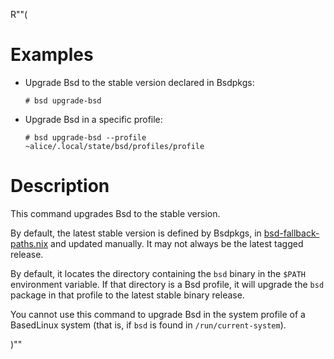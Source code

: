 R""(

# Examples

* Upgrade Bsd to the stable version declared in Bsdpkgs:

  ```console
  # bsd upgrade-bsd
  ```

* Upgrade Bsd in a specific profile:

  ```console
  # bsd upgrade-bsd --profile ~alice/.local/state/bsd/profiles/profile
  ```

# Description

This command upgrades Bsd to the stable version.

By default, the latest stable version is defined by Bsdpkgs, in
[bsd-fallback-paths.nix](https://github.com/BasedLinux/bsdpkgs/raw/master/bsdos/modules/installer/tools/bsd-fallback-paths.nix)
and updated manually. It may not always be the latest tagged release.

By default, it locates the directory containing the `bsd` binary in the `$PATH`
environment variable. If that directory is a Bsd profile, it will
upgrade the `bsd` package in that profile to the latest stable binary
release.

You cannot use this command to upgrade Bsd in the system profile of a
BasedLinux system (that is, if `bsd` is found in `/run/current-system`).

)""
